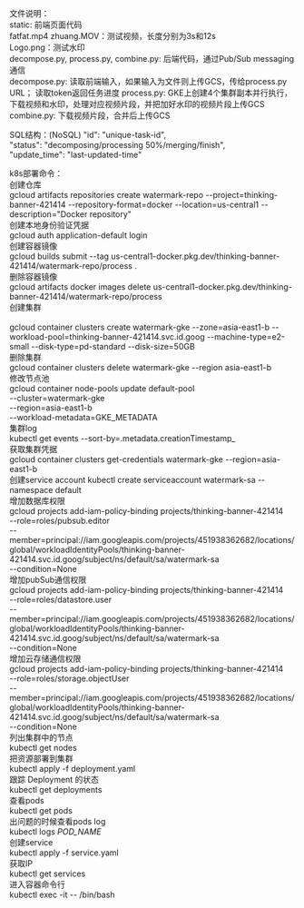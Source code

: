 文件说明：\
static: 前端页面代码\
fatfat.mp4 zhuang.MOV：测试视频，长度分别为3s和12s\
Logo.png：测试水印\
decompose.py, process.py, combine.py: 后端代码，通过Pub/Sub messaging通信\
decompose.py: 读取前端输入，如果输入为文件则上传GCS，传给process.py URL； 读取token返回任务进度
process.py: GKE上创建4个集群副本并行执行，下载视频和水印，处理对应视频片段，并把加好水印的视频片段上传GCS
combine.py: 下载视频片段，合并后上传GCS

SQL结构：(NoSQL)
"id": "unique-task-id",\
"status": "decomposing/processing 50%/merging/finish",\
"update_time": "last-updated-time"

k8s部署命令：\
创建仓库\
gcloud artifacts repositories create watermark-repo --project=thinking-banner-421414 --repository-format=docker --location=us-central1 --description="Docker repository"
\
创建本地身份验证凭据\
gcloud auth application-default login
\
创建容器镜像\
gcloud builds submit --tag us-central1-docker.pkg.dev/thinking-banner-421414/watermark-repo/process .
\
删除容器镜像\
gcloud artifacts docker images delete us-central1-docker.pkg.dev/thinking-banner-421414/watermark-repo/process
\
创建集群\
\
gcloud container clusters create watermark-gke --zone=asia-east1-b --workload-pool=thinking-banner-421414.svc.id.goog --machine-type=e2-small --disk-type=pd-standard --disk-size=50GB
\
删除集群\
gcloud container clusters delete watermark-gke --region asia-east1-b
\
修改节点池\
gcloud container node-pools update default-pool \
--cluster=watermark-gke \
--region=asia-east1-b \
--workload-metadata=GKE_METADATA
\
集群log\
kubectl get events --sort-by=.metadata.creationTimestamp_
\
获取集群凭据\
gcloud container clusters get-credentials watermark-gke --region=asia-east1-b
\
创建service account kubectl create serviceaccount watermark-sa --namespace default
\
增加数据库权限\
gcloud projects add-iam-policy-binding projects/thinking-banner-421414 \
--role=roles/pubsub.editor \
--member=principal://iam.googleapis.com/projects/451938362682/locations/global/workloadIdentityPools/thinking-banner-421414.svc.id.goog/subject/ns/default/sa/watermark-sa \
--condition=None
\
增加pubSub通信权限\
gcloud projects add-iam-policy-binding projects/thinking-banner-421414 \
--role=roles/datastore.user \
--member=principal://iam.googleapis.com/projects/451938362682/locations/global/workloadIdentityPools/thinking-banner-421414.svc.id.goog/subject/ns/default/sa/watermark-sa \
--condition=None
\
增加云存储通信权限\
gcloud projects add-iam-policy-binding projects/thinking-banner-421414 \
--role=roles/storage.objectUser \
--member=principal://iam.googleapis.com/projects/451938362682/locations/global/workloadIdentityPools/thinking-banner-421414.svc.id.goog/subject/ns/default/sa/watermark-sa \
--condition=None
\
列出集群中的节点\
kubectl get nodes
\
把资源部署到集群\
kubectl apply -f deployment.yaml
\
跟踪 Deployment 的状态\
kubectl get deployments
\
查看pods\
kubectl get pods
\
出问题的时候查看pods log\
kubectl logs _POD_NAME_
\
创建service\
kubectl apply -f service.yaml
\
获取IP\
kubectl get services
\
进入容器命令行\
kubectl exec -it <pod-name> -- /bin/bash
